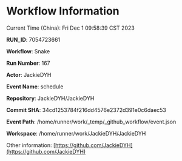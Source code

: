 # Workflow Information

Current Time (China): Fri Dec  1 09:58:39 CST 2023  

**RUN_ID**: 7054723661  

**Workflow**: Snake  

**Run Number**: 167  

**Actor**: JackieDYH  

**Event Name**: schedule  

**Repository**: JackieDYH/JackieDYH  

**Commit SHA**: 34cd1253784f216dd4576e2372d391e0c6daec53  

**Event Path**: /home/runner/work/_temp/_github_workflow/event.json  

**Workspace**: /home/runner/work/JackieDYH/JackieDYH  

Other information: [https://github.com/JackieDYH](https://github.com/JackieDYH)
